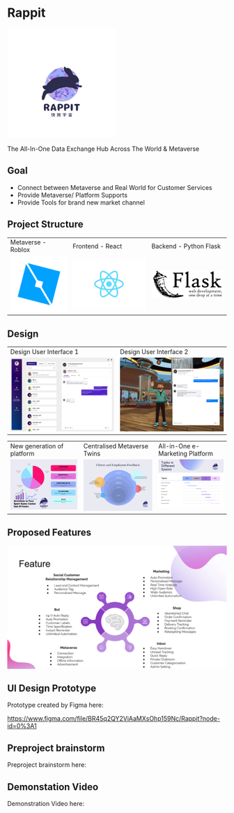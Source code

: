 # Rappit 

<img src="prototypes/Navy_Logo_2.png" width="250" height="250" >

The All-In-One Data Exchange Hub Across The World & Metaverse 

## Goal
               
- Connect between Metaverse and Real World for Customer Services
- Provide Metaverse/ Platform Supports
- Provide Tools for brand new market channel

## Project Structure

<table>
  <tr>
	  <td>Metaverse - Roblox</td>
	  <td>Frontend - React</td>
	  <td>Backend - Python Flask</td>
  </tr>
  <tr>
	  <td valign="middle"><img src="prototypes/roblox.png">
	  <td valign="middle"><img src="prototypes/react.png">
	  <td valign="middle"><img src="prototypes/flask.png">
</table>


## Design
<table>
  <tr>
	  <td>Design User Interface 1</td>
	  <td>Design User Interface 2</td>
  </tr>
  <tr>
	  <td valign="top"><img src="prototypes/chat.png">
	  <td valign="top"><img src="prototypes/Metaverse.png" >
</table>



<table>
  <tr>
	 <td>New generation of platform </td>
	 <td>Centralised Metaverse Twins</td>
	 <td>All-in-One e-Marketing Platform</td>
	 
  </tr>
  <tr>
    <td valign="top"><img src="prototypes/budget1.png" ></td>
    <td valign="top"><img src="prototypes/budget2.png" ></td>
    <td valign="top"><img src="prototypes/budget3.png" ></td>
  </tr>
<table>

## Proposed Features
<img src="prototypes/features.png">
	
## UI Design Prototype
	
Prototype created by Figma here:
  
https://www.figma.com/file/BR45q2QY2ViAaMXsOhp159Nc/Rappit?node-id=0%3A1
  
## Preproject brainstorm
	
Preproject brainstorm here:
  

## Demonstation Video
	
Demonstration Video here:
  

 
  
 
